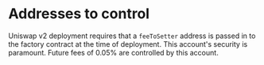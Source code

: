 # Addresses to control

Uniswap v2 deployment requires that a `feeToSetter` address is passed in to the factory contract at the time of deployment. This account's security is paramount. Future fees of 0.05% are controlled by this account.  